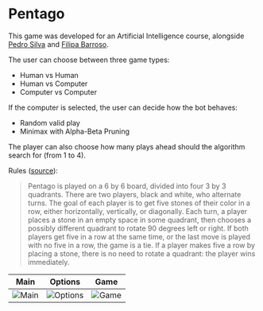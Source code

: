 # Pentago

This game was developed for an Artificial Intelligence course, alongside [Pedro Silva](https://github.com/arcanjo45) and [Filipa Barroso](https://github.com/FilipaBarroso).

The user can choose between three game types:
 * Human vs Human
 * Human vs Computer
 * Computer vs Computer

If the computer is selected, the user can decide how the bot behaves:
 * Random valid play
 * Minimax with Alpha-Beta Pruning

The player can also choose how many plays ahead should the algorithm search for (from 1 to 4).

Rules ([source](https://perfect-pentago.net/details.html)):

> Pentago is played on a 6 by 6 board, divided into four 3 by 3 quadrants. There are two players, black and white, who alternate turns. The goal of each player is to get five stones of their color in a row, either horizontally, vertically, or diagonally. Each turn, a player places a stone in an empty space in some quadrant, then chooses a possibly different quadrant to rotate 90 degrees left or right. If both players get five in a row at the same time, or the last move is played with no five in a row, the game is a tie. If a player makes five a row by placing a stone, there is no need to rotate a quadrant: the player wins immediately.

| Main | Options | Game |
|---|---|---|
| ![Main](https://raw.githubusercontent.com/pedrovlmartins/Pentago-IART/master/Images/main.JPG)  | ![Options](https://raw.githubusercontent.com/pedrovlmartins/Pentago-IART/master/Images/options.JPG)  | ![Game](https://raw.githubusercontent.com/pedrovlmartins/Pentago-IART/master/Images/game.JPG)  |
